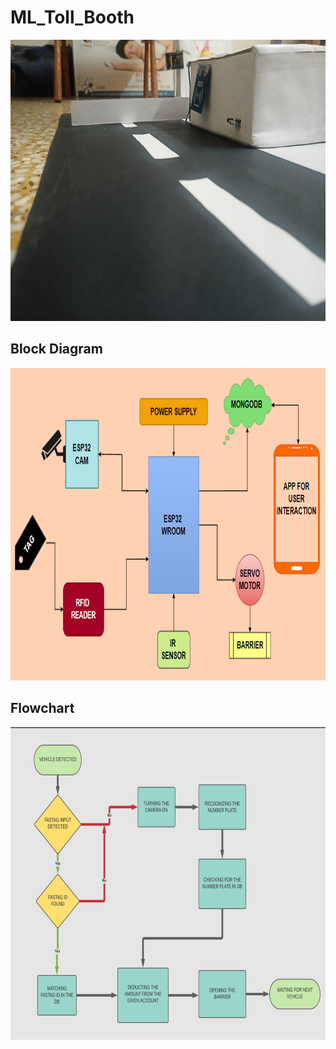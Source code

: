 # ML_Toll_Booth
<img src="data/final_project.jpeg" width="700" height="450">


## Block Diagram

<img src="data/new_block.png" width="650" height="500">

## Flowchart

<img src="data/flowchart1.png" width="650" height="500">
<!-- ## Api Calls

| Route | description | body |
|:---:|:---:|:---:|
|/add_user|new users can register into the database|tag_id, number, plate|
|/send_message|send message to a user based on the tag id|tag_id| -->

## FastAPI server for Number Plate Recognition
A server using TFOD2 custom trained model to localize on the numberplate in an image and after that using Cloud Vision API to extract characters from the image.


## Project Structure
-> <h3> For Python Server
```bash
├───ANPR_centernet_resnet50_model
│   ├───checkpoint
│   └───saved_model
│       ├───assets
│       └───variables
├───object_detection
├───image_to_text.py
├───label_map.pbtxt
├───requirements.txt
├───stripe_customer.py
├───translation-322819-fd44443f9785.json
└───official
```

## Demo

<figure>
    <figcaption><h2>car image</h2></figcaption>
    <img src="data/car.jpg"
         alt="car image" width="600" height="450">
    
</figure>

<figure>
    <figcaption><h2>created upload page</h2></figcaption>
    <img src="data/upload_page.png"
         alt="upload page" width="600" height="400">
    
</figure>

<figure>
    <figcaption><h2>output of numberplate</h2></figcaption>
    <img src="data/output.png"
         alt="output for numberplate" width="600" height="400">
    
</figure>


>  To use the object detection model, we need "official" folder from [official](https://github.com/tensorflow/models) and "object_detection" folder from [object_detection](https://github.com/tensorflow/models/tree/master/research)

## Run Locally

1. Create a virtual env using any python version >= 3.7.

2. Install the required dependencies and run the following command in the project folder: 
```bash
pip install -r requirements.txt
```

3. To start local server:
```bash
uvicorn image_to_text:app --port 8000 --host 0.0.0.0
```

## Deploying on VM
1. After logging in as root user, run this commaand:
 ```bash
apt update
```

2. Create a project folder. Our folder lies at /app/python_server. Use scp command to transfer files to VM or clone this repo using git.

3. We are going to use python3 which comes preinstalled in most linux VMs. But we need to install pip separately using:
  ```bash
apt-get install python3-pip
```
> :memo: **Note:** Ideally it's advised to create a virtual python environment and then install all the packages. 

4. Install the required dependencies and run the following command in the project folder:
```bash
pip install -r requirements.txt
```

5. To keep the server running, we need to create a service file in the path /etc/systemd/system/toll-booth.service. We will be using gunicorn server for deployment whose commands are already mentioned in the file.

6. To start the service
```bash
systemctl start toll-booth.service
```

And to keep the server running even after reboot, run the following command:
```bash
systemctl enable toll-booth.service
```
